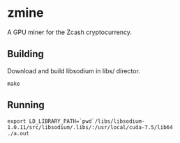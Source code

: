 # zmine
A GPU miner for the Zcash cryptocurrency.

## Building

Download and build libsodium in libs/ director.

    make

## Running

    export LD_LIBRARY_PATH=`pwd`/libs/libsodium-1.0.11/src/libsodium/.libs/:/usr/local/cuda-7.5/lib64
    ./a.out
